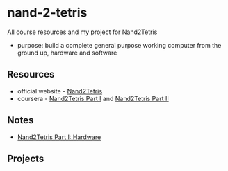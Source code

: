 # nand-2-tetris
All course resources and my project for Nand2Tetris
- purpose: build a complete general purpose working computer from the ground up, hardware and software

## Resources
- official website - [Nand2Tetris](https://www.nand2tetris.org/)
- coursera - [Nand2Tetris Part I](https://www.coursera.org/learn/build-a-computer) and [Nand2Tetris Part II](https://www.coursera.org/learn/nand2tetris2)

## Notes
- [Nand2Tetris Part I: Hardware](./notes/hardware.md)

## Projects